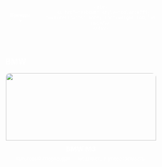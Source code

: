 <!DOCTYPE html>
<html lang="ru">
<head>
<meta charset="utf-8" />
<meta name="viewport" content="width=device-width,initial-scale=1" />
<title>Атмосферная галерея — 27 машин</title>
<style>
  :root{
    --accent:#ffcc00;
    --bg-overlay: rgba(0,0,0,0.6);
    --card-bg: rgba(255,255,255,0.06);
  }
  *{box-sizing:border-box}
  body{
    margin:0;
    font-family: Inter, Arial, sans-serif;
    background: url('https://img.freepik.com/premium-photo/side-view-asphalt-road-sunny-summer-day_265223-8810.jpg') center/cover fixed no-repeat;
    color:#fff;
    -webkit-font-smoothing:antialiased;
    -moz-osx-font-smoothing:grayscale;
  }

  /* top bar compact: Brands dropdown + About link */
  header{
    position:fixed; left:0; right:0; top:0;
    z-index:2000;
    display:flex;
    justify-content:center;
    padding:10px 16px;
    background: linear-gradient(180deg, rgba(0,0,0,0.6), rgba(0,0,0,0.25));
    backdrop-filter: blur(6px);
  }
  .topbar{
    width:100%;
    max-width:1200px;
    display:flex;
    align-items:center;
    gap:14px;
    justify-content:space-between;
  }
  .brand-btn{
    background:transparent;
    border:1px solid rgba(255,255,255,0.08);
    color:#fff;
    padding:8px 12px;
    border-radius:10px;
    cursor:pointer;
    font-weight:600;
  }
  .brand-btn:hover{ color:var(--accent); border-color:var(--accent); }

  /* dropdown */
  .dropdown{
    position:relative;
    display:inline-block;
  }
  .dropdown-menu{
    position:absolute;
    left:0; top:calc(100% + 10px);
    background:#0f0f0f;
    border-radius:10px;
    padding:10px;
    min-width:220px;
    box-shadow: 0 12px 30px rgba(0,0,0,0.6);
    display:none;
  }
  .dropdown-menu a{
    display:block;
    color:#fff;
    text-decoration:none;
    padding:8px 10px;
    border-radius:8px;
  }
  .dropdown-menu a:hover{ background:rgba(255,255,255,0.03); color:var(--accent); }

  /* page sections */
  main{ padding-top:72px; } /* space for header */
  section{
    padding:80px 20px;
    min-height:100vh;
    background: linear-gradient(180deg, rgba(0,0,0,0.16), rgba(0,0,0,0.6));
  }
  .wrap{ max-width:1200px; margin:0 auto; }

  h1.section-title{
    text-align:center;
    font-size:34px;
    margin:8px 0 26px;
    letter-spacing:1px;
  }

  /* gallery cards */
  .gallery{
    display:grid;
    grid-template-columns: repeat(auto-fit, minmax(260px,1fr));
    gap:20px;
  }
  .card{
    background:var(--card-bg);
    border-radius:12px;
    overflow:hidden;
    cursor:pointer;
    transition: transform .25s ease, box-shadow .25s ease;
    border:1px solid rgba(255,255,255,0.05);
    display:flex;
    flex-direction:column;
    height:100%;
  }
  .card:hover{
    transform: translateY(-8px);
    box-shadow: 0 18px 40px rgba(0,0,0,0.6), 0 0 30px rgba(255,204,0,0.06);
  }
  .card img.thumb{
    width:100%;
    height:180px;
    object-fit:cover;
    display:block;
    filter: saturate(1.02) contrast(1.02);
  }
  .card .card-body{
    padding:12px 14px 18px;
    display:flex;
    flex-direction:column;
    gap:8px;
    flex:1;
  }
  .card h3{ margin:0; font-size:18px; text-align:center; }
  .card p.short{ margin:0; font-size:13px; color:rgba(255,255,255,0.9); text-align:center; }

  /* modal */
  .modal{
    position:fixed; inset:0;
    display:none;
    z-index:3000;
    align-items:center; justify-content:center;
    background: linear-gradient(180deg, rgba(0,0,0,0.6), rgba(0,0,0,0.9));
    padding:20px;
  }
  .modal.show{ display:flex; }
  .modal-card{
    width:100%; max-width:960px;
    background:linear-gradient(180deg,#121212,#0f0f0f);
    border-radius:12px;
    overflow:hidden;
    box-shadow:0 30px 80px rgba(0,0,0,0.7);
  }
  .modal-top img{
    width:100%; height:380px; object-fit:cover; display:block;
  }
  .modal-body{
    padding:18px 20px 26px;
    color:#f2f2f2;
  }
  .modal-title{
    display:flex; align-items:center; gap:12px; margin:0 0 8px;
  }
  .modal-title img.logo{
    width:52px; height:52px; object-fit:contain; border-radius:8px; background:rgba(255,255,255,0.03); padding:6px;
  }
  .modal-desc{ white-space:pre-line; line-height:1.6; color:#e9e9e9; margin:8px 0 12px; }
  .specs{
    display:flex; gap:18px; flex-wrap:wrap; margin-top:6px;
  }
  .spec{
    background: rgba(255,255,255,0.03);
    padding:10px 12px;
    border-radius:8px;
    min-width:140px;
    font-size:14px;
  }
  .modal-close{
    position:absolute; right:14px; top:10px; font-size:28px; color:var(--accent); cursor:pointer;
    z-index:5;
  }

  /* about */
  .about{ text-align:center; font-size:18px; line-height:1.6; max-width:900px; margin:0 auto; color:#f5f5f5; }
  .socials{ margin-top:12px; display:flex; justify-content:center; gap:14px; }
  .socials a{ color:var(--accent); font-weight:700; text-decoration:none; }

  /* responsive */
  @media (max-width:720px){
    .modal-top img{ height:220px; }
    .modal-title img.logo{ width:42px; height:42px; }
    header{ padding:8px; }
  }
</style>
</head>
<body>

<header>
  <div class="topbar wrap">
    <div style="display:flex; gap:12px; align-items:center;">
      <button class="brand-btn" id="brandsBtn">Бренды ▾</button>
      <div class="dropdown" id="brandsDropdown">
        <div class="dropdown-menu" id="brandsMenu">
          <a href="#bmw" data-target="#bmw">BMW</a>
          <a href="#lexus" data-target="#lexus">Lexus</a>
          <a href="#mercedes" data-target="#mercedes">Mercedes</a>
          <a href="#audi" data-target="#audi">Audi</a>
          <a href="#toyota" data-target="#toyota">Toyota</a>
          <a href="#ferrari" data-target="#ferrari">Ferrari</a>
          <a href="#porsche" data-target="#porsche">Porsche</a>
          <a href="#lamborghini" data-target="#lamborghini">Lamborghini</a>
          <a href="#bugatti" data-target="#bugatti">Bugatti</a>
        </div>
      </div>
    </div>

    <div>
      <a href="#about" style="color:#fff; text-decoration:none; font-weight:600;">О нас</a>
    </div>
  </div>
</header>

<main>
  <!-- BMW -->
  <section id="bmw">
    <div class="wrap">
      <h1 class="section-title">BMW</h1>
      <div class="gallery">
        <div class="card" onclick="openModal(
          'BMW M3',
          'https://cdn.pixabay.com/photo/2016/03/27/19/57/bmw-1281640_1280.jpg',
          'https://upload.wikimedia.org/wikipedia/commons/4/44/BMW.svg',
          'BMW M3 — спортивный седан, сочетающий комфорт и трековые свойства. Культовый M-эмблемой и агрессивной динамикой.',
          '3.0L TwinTurbo I6',
          '≈ 0–100 км/ч за 4.1 с • макс ~250–290 км/ч',
          '$80,000 — $120,000',
          '2021')">
          <img class="thumb" src="https://images.pistonheads.com/nimg/43852/_DSF3440-Edit.jpg" alt="">
          <div class="card-body">
            <h3>BMW M3</h3>
            <p class="short">Культовый спортседан — мощность и управляемость.</p>
          </div>
        </div>

        <div class="card" onclick="openModal(
          'BMW i8',
          'https://cdn.pixabay.com/photo/2018/03/01/10/24/bmw-3198826_1280.jpg',
          'https://upload.wikimedia.org/wikipedia/commons/4/44/BMW.svg',
          'BMW i8 — гибридный спорткар с футуристичным дизайном и дверьми-бабочками. Экономичность в сочетании со спортивными качествами.',
          'Гибрид: бензин + электромотор',
          '≈ 0–100 км/ч за 4.4 с • макс ~250 км/ч',
          '$140,000 — $170,000',
          '2019')">
          <img class="thumb" src="https://encrypted-tbn0.gstatic.com/images?q=tbn:ANd9GcTRppVyTkCHSJ74FM2oKID8y-x1xLuOV9M9YQ&s" alt="">
          <div class="card-body">
            <h3>BMW i8</h3>
            <p class="short">Гибридное спортивное купе с необычным дизайном.</p>
          </div>
        </div>

        <div class="card" onclick="openModal(
          'BMW X6',
          'https://cdn.pixabay.com/photo/2016/01/19/17/51/bmw-1144038_1280.jpg',
          'https://upload.wikimedia.org/wikipedia/commons/4/44/BMW.svg',
          'BMW X6 — спортивный кроссовер купе-класса. Сочетает мощность, роскошь и внедорожные возможности.',
          'V6 / V8 turbos (в зависимости от версии)',
          'макс ~250–290 км/ч',
          '$70,000 — $130,000',
          '2020')">
          <img class="thumb" src="https://s1.autorating.ru/upload/medialibrary/5a6/5a638c2d68dcda6b991ff1c1b40f5532.jpg" alt="">
          <div class="card-body">
            <h3>BMW X6</h3>
            <p class="short">Спортивный купе-кроссовер — стиль и мощь.</p>
          </div>
        </div>
      </div>
    </div>
  </section>

  <!-- LEXUS -->
  <section id="lexus">
    <div class="wrap">
      <h1 class="section-title">Lexus</h1>
      <div class="gallery">
        <div class="card" onclick="openModal(
          'Lexus LFA',
          'https://cdn.pixabay.com/photo/2016/11/18/16/09/lexus-1835590_1280.jpg',
          'https://upload.wikimedia.org/wikipedia/commons/0/0b/Lexus_division_emblem.svg',
          'Lexus LFA — редкий суперкар с V10, выдающий неповторимый звук и высокую отзывчивость двигателя.',
          '4.8L V10',
          'макс ≈ 325 км/ч',
          '$375,000 — $500,000 (все примерные цены для рынка)',
          '2012')">
          <img class="thumb" src="https://blog.consumerguide.com/wp-content/uploads/sites/2/2020/03/3943499_orig.jpg" alt="">
          <div class="card-body">
            <h3>Lexus LFA</h3>
            <p class="short">Японский суперкар — звук и редкость.</p>
          </div>
        </div>

        <div class="card" onclick="openModal(
          'Lexus LC500',
          'https://cdn.pixabay.com/photo/2021/01/23/16/45/lexus-5943392_1280.jpg',
          'https://upload.wikimedia.org/wikipedia/commons/0/0b/Lexus_division_emblem.svg',
          'Lexus LC500 — премиальное купе с атмосферным V8, элегантностью и качеством салона.',
          '5.0L V8',
          '≈ 0–100 км/ч за 4.7 с • макс ~270 км/ч',
          '$92,000 — $110,000',
          '2021')">
          <img class="thumb" src="https://media.ed.edmunds-media.com/lexus/ls-500/2021/oem/2021_lexus_ls-500_sedan_base_fq_oem_3_1600.jpg" alt="">
          <div class="card-body">
            <h3>Lexus LC500</h3>
            <p class="short">Красивое премиум-купе с V8.</p>
          </div>
        </div>

        <div class="card" onclick="openModal(
          'Lexus RX',
          'https://cdn.pixabay.com/photo/2020/02/12/09/11/lexus-4839654_1280.jpg',
          'https://upload.wikimedia.org/wikipedia/commons/0/0b/Lexus_division_emblem.svg',
          'Lexus RX — премиальный кроссовер, известный комфортом и надежностью, популярный в семьях.',
          '2.0L / 3.5L / гибридные варианты',
          'макс ~200–230 км/ч (в зависимости от версии)',
          '$45,000 — $75,000',
          '2020')">
          <img class="thumb" src="https://st.club-lexus.ru/attach/u/872adc057268a5bf6b371aa27709454c.jpg" alt="">
          <div class="card-body">
            <h3>Lexus RX</h3>
            <p class="short">Комфортный премиум-кроссовер для семьи.</p>
          </div>
        </div>
      </div>
    </div>
  </section>

  <!-- MERCEDES -->
  <section id="mercedes">
    <div class="wrap">
      <h1 class="section-title">Mercedes</h1>
      <div class="gallery">
        <div class="card" onclick="openModal(
          'Mercedes-AMG GT',
          'https://cdn.pixabay.com/photo/2017/03/27/14/56/mercedes-2178774_1280.jpg',
          'https://upload.wikimedia.org/wikipedia/commons/9/90/Mercedes-Logo.svg',
          'AMG GT — спортивное купе от Mercedes-AMG, ориентированное на драйверов и трек.',
          '4.0L V8 Biturbo',
          '≈ 0–100 км/ч за 3.6–4.0 с • макс ~310 км/ч',
          '$115,000 — $160,000',
          '2020')">
          <img class="thumb" src="https://sales.mercedes-olimp-neva.ru/images/gallery/gallery_model_cars/image_10_11.jpg" alt="">
          <div class="card-body">
            <h3>Mercedes-AMG GT</h3>
            <p class="short">Спорткупе с характером AMG.</p>
          </div>
        </div>

        <div class="card" onclick="openModal(
          'Mercedes G-Class',
          'https://cdn.pixabay.com/photo/2020/05/28/12/47/mercedes-5233717_1280.jpg',
          'https://upload.wikimedia.org/wikipedia/commons/9/90/Mercedes-Logo.svg',
          'G-Class — легендарный внедорожник, сочетает проходимость и премиум-интерьер.',
          'V8 (в большинстве современных версий)',
          'макс ~210–240 км/ч (в завис. от версии)',
          '$130,000 — $200,000',
          '2021')">
          <img class="thumb" src="https://img.mercedes-benz-kiev.com/data/news/39-novyy-mercedes-benz-g-class-v-kieve-sostoyalas-ofitsialnaya-premera/mercedes-benz-g-63-1.jpg" alt="">
          <div class="card-body">
            <h3>Mercedes G-Class</h3>
            <p class="short">Роскошный и брутальный внедорожник.</p>
          </div>
        </div>

        <div class="card" onclick="openModal(
          'Mercedes C63 AMG',
          'https://cdn.pixabay.com/photo/2016/11/29/05/58/car-1866500_1280.jpg',
          'https://upload.wikimedia.org/wikipedia/commons/9/90/Mercedes-Logo.svg',
          'C63 AMG — компактный спортивный седан, создаёт много удовольствия у водителя.',
          '4.0L V8 Biturbo',
          '≈ 0–100 км/ч за ~3.9–4.2 с',
          '$70,000 — $90,000',
          '2019')">
          <img class="thumb" src="https://avatars.mds.yandex.net/get-autoru-vos/1981494/5b1d7be6fdf9d113c0822199efdaea98/456x342" alt="">
          <div class="card-body">
            <h3>Mercedes C63 AMG</h3>
            <p class="short">Мал, но свиреп — эмоции и мощь.</p>
          </div>
        </div>
      </div>
    </div>
  </section>

  <!-- AUDI -->
  <section id="audi">
    <div class="wrap">
      <h1 class="section-title">Audi</h1>
      <div class="gallery">
        <div class="card" onclick="openModal(
          'Audi R8',
          'https://cdn.pixabay.com/photo/2016/02/13/12/26/car-1191507_1280.jpg',
          'https://upload.wikimedia.org/wikipedia/commons/6/6b/Audi_logo_2016.svg',
          'Audi R8 — суперкар с V10 и системой quattro, отличный баланс технологий и драйва.',
          'V10',
          '≈ 0–100 км/ч за 3.4–3.6 с • макс ~330 км/ч',
          '$170,000 — $210,000',
          '2020')">
          <img class="thumb" src="https://i.infocar.ua/i/12/5834/1200x630.jpg" alt="">
          <div class="card-body">
            <h3>Audi R8</h3>
            <p class="short">Суперкар с V10 и отличной электроникой.</p>
          </div>
        </div>

        <div class="card" onclick="openModal(
          'Audi RS6',
          'https://cdn.pixabay.com/photo/2017/09/02/13/02/audi-2702098_1280.jpg',
          'https://upload.wikimedia.org/wikipedia/commons/6/6b/Audi_logo_2016.svg',
          'RS6 Avant — быстрый универсал, сочетающий практичность и супер-динамику.',
          '4.0L V8 Biturbo',
          '≈ 0–100 км/ч за ~3.6 с',
          '$110,000 — $140,000',
          '2021')">
          <img class="thumb" src="https://gogetcar.ru/upload/uf/e30/vd84e5fsffbegq9ftoztzytc0bmwi0n1/_Audi_RS6_Avant_Header.jpg" alt="">
          <div class="card-body">
            <h3>Audi RS6</h3>
            <p class="short">Универсал-убийца — скорость и практичность.</p>
          </div>
        </div>

        <div class="card" onclick="openModal(
          'Audi TT',
          'https://cdn.pixabay.com/photo/2017/01/27/14/05/car-2017501_1280.jpg',
          'https://upload.wikimedia.org/wikipedia/commons/6/6b/Audi_logo_2016.svg',
          'Audi TT — компактное стильное купе с хорошей управляемостью.',
          '2.0L Turbo / 4-cyl',
          'макс ~250–260 км/ч',
          '$50,000 — $70,000',
          '2019')">
          <img class="thumb" src="https://lh6.googleusercontent.com/proxy/oKeIqnWiXI9DfKZvKpF7bxOfmQ9eB2CHrbC6LxwF5fzQGx3lifOb1CVtUMKUzv6SGoT_XrFcaOO-1JXNXNQ" alt="">
          <div class="card-body">
            <h3>Audi TT</h3>
            <p class="short">Лаконичное купе с фирменным стилем.</p>
          </div>
        </div>
      </div>
    </div>
  </section>

  <!-- TOYOTA -->
  <section id="toyota">
    <div class="wrap">
      <h1 class="section-title">Toyota</h1>
      <div class="gallery">
        <div class="card" onclick="openModal(
          'Toyota Supra',
          'https://cdn.pixabay.com/photo/2016/03/27/21/16/car-1284514_1280.jpg',
          'https://upload.wikimedia.org/wikipedia/commons/9/9d/Toyota_logo.png',
          'Toyota Supra — спортивное купе с японской историей и хорошей динамикой.',
          '3.0L Turbo',
          '≈ 0–100 км/ч за 4.1–4.3 с',
          '$50,000 — $60,000',
          '1995')">
          <img class="thumb" src="https://avatars.mds.yandex.net/get-autoru-vos/1980785/65b98a46458d4c4189767e6c76a81039/456x342" alt="">
          <div class="card-body">
            <h3>Toyota Supra</h3>
            <p class="short">Спортивное купе в духе JDM-легенд.</p>
          </div>
        </div>

        <div class="card" onclick="openModal(
          'Toyota Camry70',
          'https://cdn.pixabay.com/photo/2021/04/11/09/12/toyota-6176224_1280.jpg',
          'https://upload.wikimedia.org/wikipedia/commons/9/9d/Toyota_logo.png',
          'Camry — один из красивых модели Toyota',
          '3.5L',
          '≈ 0–100 км/ч за ~7-7.5 с',
          '$15,500 - $25,000',
          '2020')">
          <img class="thumb" src="https://bestrental.com.ua/wp-content/uploads/2024/04/7-img_4368_1.jpg" alt="">
          <div class="card-body">
            <h3>Toyota Camry 70</h3>
            <p class="short">Красивый и универсал седан из марки Toyota</p>
          </div>
        </div>

        <div class="card" onclick="openModal(
          'Toyota Land Cruiser',
          'https://cdn.pixabay.com/photo/2016/11/19/14/00/toyota-1835407_1280.jpg',
          'https://upload.wikimedia.org/wikipedia/commons/9/9d/Toyota_logo.png',
          'Land Cruiser — легендарный внедорожник, незаменимый в экспедициях и дальних путешествиях.',
          '4.5L / V8 (в разных версиях)',
          'макс ~180–200 км/ч (зависит от версии)',
          '$60,000 — $90,000',
          '2019')">
          <img class="thumb" src="https://lh3.googleusercontent.com/proxy/biZuaKY6E2-YjviRb-qv7xHjq2ENa6KkiX745OFpoyXM9IZj2uRAbFZVWWtHHClH-cSUivgLC23uw_pabRMdMV-VEpgjR8EfD6uDJZYkTmhw17l8A0RaNUndiLP7xb4142ROkkEWVpFUrU75DY6q2uRt" alt="">
          <div class="card-body">
            <h3>Toyota Land Cruiser</h3>
            <p class="short">Надёжен в любых условиях — выбор для путешествий.</p>
          </div>
        </div>
      </div>
    </div>
  </section>

  <!-- FERRARI -->
  <section id="ferrari">
    <div class="wrap">
      <h1 class="section-title">Ferrari</h1>
      <div class="gallery">
        <div class="card" onclick="openModal(
          'Ferrari F8 Tributo',
          'https://images.unsplash.com/photo-1549921296-3f1b1f6bcd99?crop=entropy&cs=tinysrgb&fit=max&w=1280&q=80',
          'https://upload.wikimedia.org/wikipedia/en/1/10/Ferrari-Logo.png',
          'F8 — динамичный суперкар с итальянским характером и отличной аэродинамикой.',
          '3.9L V8 TwinTurbo',
          '≈ 0–100 км/ч за ~2.9–3.0 с • макс ~340 км/ч',
          '$280,000 — $350,000',
          '2020')">
          <img class="thumb" src="https://encrypted-tbn0.gstatic.com/images?q=tbn:ANd9GcRer50z_ft_ug3TLz3qpqWWMlApZYi_IT3j1g&s" alt="">
          <div class="card-body">
            <h3>Ferrari F8</h3>
            <p class="short">Итальянский суперкар — характер и звук V8.</p>
          </div>
        </div>

        <div class="card" onclick="openModal(
          'Ferrari 488',
          'https://images.unsplash.com/photo-1549921296-3f1b1f6bcd99?crop=entropy&cs=tinysrgb&fit=max&w=1280&q=80',
          'https://upload.wikimedia.org/wikipedia/en/1/10/Ferrari-Logo.png',
          '488 — турбированная эра Ferrari: мощность и точная управляемость.',
          '3.9L V8 TwinTurbo',
          '≈ 0–100 км/ч за ~3.0 с',
          '$250,000 — $330,000',
          '2018')">
          <img class="thumb" src="https://s0.rbk.ru/v6_top_pics/ampresize/media/img/8/38/755204094731388.jpg" alt="">
          <div class="card-body">
            <h3>Ferrari 488</h3>
            <p class="short">Турбо-эпоха Ferrari — баланс мощности и управляемости.</p>
          </div>
        </div>

        <div class="card" onclick="openModal(
          'Ferrari LaFerrari',
          'https://cdn.pixabay.com/photo/2015/03/27/13/16/car-694098_1280.jpg',
          'https://upload.wikimedia.org/wikipedia/en/1/10/Ferrari-Logo.png',
          'LaFerrari — гибридный гиперкар, ограниченная серия для коллекционеров.',
          'Гибрид V12 + электромотор',
          'макс очень высокий, более 350+ миль/ч (ограничения), практические значения — экстремальные',
          'несколько миллионов $ (в зависимости от рынка)',
          '2014')">
          <img class="thumb" src="https://hdpic.club/uploads/posts/2021-11/1636459273_8-hdpic-club-p-ferrari-laferrari-14.jpg" alt="">
          <div class="card-body">
            <h3>Ferrari LaFerrari</h3>
            <p class="short">Эксклюзивный гибридный гиперкар — вершина инженерии.</p>
          </div>
        </div>
      </div>
    </div>
  </section>

  <!-- PORSCHE -->
  <section id="porsche">
    <div class="wrap">
      <h1 class="section-title">Porsche</h1>
      <div class="gallery">
        <div class="card" onclick="openModal(
          'Porsche 911',
          'https://images.unsplash.com/photo-1502877338535-766e1452684a?crop=entropy&cs=tinysrgb&fit=max&w=1280&q=80',
          'https://upload.wikimedia.org/wikipedia/commons/0/0a/Porsche.svg',
          '911 — классика Porsche: оппозитный двигатель, идеальная управляемость и длинная история успеха.',
          'Оппозитный 6-цилиндровый',
          'зависит от модификации; трековые версии очень быстры',
          '$100,000 — $250,000',
          '2020')">
          <img class="thumb" src="https://robbreport.com/wp-content/uploads/2024/11/turboremastered06.jpg?w=1024" alt="">
          <div class="card-body">
            <h3>Porsche 911</h3>
            <p class="short">Классика спортивных автомобилей с узнаваемым силуэтом.</p>
          </div>
        </div>

        <div class="card" onclick="openModal(
          'Porsche Taycan',
          'https://images.unsplash.com/photo-1549921296-3f1b1f6bcd99?crop=entropy&cs=tinysrgb&fit=max&w=1280&q=80',
          'https://upload.wikimedia.org/wikipedia/commons/0/0a/Porsche.svg',
          'Taycan — электрический спорткар Porsche: молниеносный отклик и премиальный салон.',
          'Электродвигатели (полный привод)',
          'быстрая разгонная динамика; макс зависит от версии',
          '$120,000 — $185,000',
          '2021')">
          <img class="thumb" src="https://i.infocar.ua/i/2/5980/114971/1920x.jpg" alt="">
          <div class="card-body">
            <h3>Porsche Taycan</h3>
            <p class="short">Первый полноценный электрокар Porsche с драйверским характером.</p>
          </div>
        </div>

        <div class="card" onclick="openModal(
          'Porsche Panamera',
          'https://cdn.pixabay.com/photo/2016/01/19/17/48/porsche-1149900_1280.jpg',
          'https://upload.wikimedia.org/wikipedia/commons/0/0a/Porsche.svg',
          'Panamera — люкс-спортседан, сочетающий комфорт и спортивную динамику.',
          'V6 / V8 / гибридные варианты',
          'динамика высокого уровня для седана',
          '$90,000 — $180,000',
          '2019')">
          <img class="thumb" src="https://avtorinok.ru/cache/storage/photo/pics/porsche/panamera/211992-gthumb-gwdata640-ghdata480-gfitdatacrop.jpg" alt="">
          <div class="card-body">
            <h3>Porsche Panamera</h3>
            <p class="short">Спортивный роскошный седан с драйверским уклоном.</p>
          </div>
        </div>
      </div>
    </div>
  </section>

  <!-- LAMBORGHINI -->
  <section id="lamborghini">
    <div class="wrap">
      <h1 class="section-title">Lamborghini</h1>
      <div class="gallery">
        <div class="card" onclick="openModal(
          'Lamborghini Huracan',
          'https://images.unsplash.com/photo-1470418048257-7e7c6e74f2f3?crop=entropy&cs=tinysrgb&fit=max&w=1280&q=80',
          'https://upload.wikimedia.org/wikipedia/commons/3/31/Lamborghini_Logo.svg',
          'Huracan — яркий итальянский суперкар с V10 и острым дизайном.',
          'V10',
          '≈ 0–100 км/ч за ~2.9–3.2 с',
          '$200,000 — $300,000',
          '2020')">
          <img class="thumb" src="https://www.a777aa77.ru/upload/2018-lamborghini-huracan-performante-c.jpg" alt="">
          <div class="card-body">
            <h3>Lamborghini Huracan</h3>
            <p class="short">Агрессивный дизайн и мощный V10.</p>
          </div>
        </div>

        <div class="card" onclick="openModal(
          'Lamborghini Aventador',
          'https://images.unsplash.com/photo-1542367597-1a5f9d3a1d46?crop=entropy&cs=tinysrgb&fit=max&w=1280&q=80',
          'https://upload.wikimedia.org/wikipedia/commons/3/31/Lamborghini_Logo.svg',
          'Aventador — флагман с V12 и экстремальным обликом.',
          'V12',
          'макс очень высокий; разгон молниеносный',
          '$400,000 — $600,000',
          '2019')">
          <img class="thumb" src="https://autoreview.ru/images/Article/1674/Article_167421_860_575.jpg" alt="">
          <div class="card-body">
            <h3>Lamborghini Aventador</h3>
            <p class="short">Флагманский V12 суперкар — эффект и скорость.</p>
          </div>
        </div>

        <div class="card" onclick="openModal(
          'Lamborghini Urus',
          'https://cdn.pixabay.com/photo/2019/11/25/05/50/automobile-4657549_1280.jpg',
          'https://upload.wikimedia.org/wikipedia/commons/3/31/Lamborghini_Logo.svg',
          'Urus — высокопроизводительный SUV, сочетает комфорт и спортивные качества.',
          'V8 TwinTurbo',
          'макс ~305 км/ч (в зависимости от версии)',
          '$200,000 — $250,000',
          '2021')">
          <img class="thumb" src="https://encrypted-tbn0.gstatic.com/images?q=tbn:ANd9GcRBTo8xwsImFhZ14DdVbKnRKDpP_v3m75-koA&s" alt="">
          <div class="card-body">
            <h3>Lamborghini Urus</h3>
            <p class="short">Спортивный ультра-SUV от Lamborghini.</p>
          </div>
        </div>
      </div>
    </div>
  </section>

  <!-- BUGATTI -->
  <section id="bugatti">
    <div class="wrap">
      <h1 class="section-title">Bugatti</h1>
      <div class="gallery">
        <div class="card" onclick="openModal(
          'Bugatti Chiron',
          'https://cdn.pixabay.com/photo/2017/01/31/20/42/auto-2029173_1280.jpg',
          'https://upload.wikimedia.org/wikipedia/commons/6/69/Bugatti_logo.png',
          'Chiron — гиперкар с W16 и невероятными показателями мощности и скорости.',
          'W16',
          'макс свыше 400 км/ч (в зависимости от версии)',
          '$2,500,000 — $3,500,000',
          '2019')">
          <img class="thumb" src="https://encrypted-tbn0.gstatic.com/images?q=tbn:ANd9GcS4DvP15UTfO_lVBAFXSJGpT9ya6OjMy3Wm-A&s" alt="">
          <div class="card-body">
            <h3>Bugatti Chiron</h3>
            <p class="short">Одна из самых мощных и быстрых серийных машин в мире.</p>
          </div>
        </div>

        <div class="card" onclick="openModal(
          'Bugatti Veyron',
          'https://cdn.pixabay.com/photo/2014/12/15/13/40/bugatti-569223_1280.jpg',
          'https://upload.wikimedia.org/wikipedia/commons/6/69/Bugatti_logo.png',
          'Veyron — легендарный прорывной гиперкар своего времени, ломал рекорды скорости.',
          'W16',
          'макс до ~407+ км/ч (в зависимости от модификации)',
          '$1,700,000+ (в зависимости от редкости)',
          '2010')">
          <img class="thumb" src="https://encrypted-tbn0.gstatic.com/images?q=tbn:ANd9GcQcPRRxVdXIZJh8fokGSfqKZPbnkqGP2qTQFg&s" alt="">
          <div class="card-body">
            <h3>Bugatti Veyron</h3>
            <p class="short">Революционный гиперкар — прорыв в скорости и инженерии.</p>
          </div>
        </div>

        <div class="card" onclick="openModal(
          'Bugatti Centodieci',
          'https://cdn.pixabay.com/photo/2021/08/10/12/09/car-6539008_1280.jpg',
          'https://upload.wikimedia.org/wikipedia/commons/6/69/Bugatti_logo.png',
          'Centodieci — очень ограниченная серия, эксклюзив для коллекционеров.',
          'W16',
          'показатели экстремальные, акцент на эксклюзивность',
          'несколько миллионов $',
          '2021')">
          <img class="thumb" src="https://encrypted-tbn0.gstatic.com/images?q=tbn:ANd9GcQTa0rOhghU-W6_hv9JTRiMcZ5cZE1Uh9sfYw&s" alt="">
          <div class="card-body">
            <h3>Bugatti Centodieci</h3>
            <p class="short">Эксклюзивный гиперкар ограниченной серии.</p>
          </div>
        </div>
      </div>
    </div>
  </section>

  <!-- ABOUT -->
  <section id="about">
    <div class="wrap">
      <h1 class="section-title">О нас</h1>
      <div class="about">
        <p>Привет! Меня зовут <b>Байқоныс</b>.<br>
        Это моя атмосферная мини-галерея автомобилей — здесь собрано 27 моделей от 9 брендов. Я сделал этот проект как практику по веб-дизайну и чтобы делиться любимыми машинами.</p>
        <div class="socials">
          <a href="https://www.instagram.com/ba1kony8__?igsh=cmZwYXZ5NGd3NXNu&utm_source=qr" target="_blank">Instagram — @ba1kony8__</a>
        </div>
      </div>
    </div>
  </section>
</main>

<!-- Modal -->
<div id="modal" class="modal" onclick="if(event.target===this) closeModal()">
  <div class="modal-card" role="dialog" aria-modal="true">
    <div style="position:relative;">
      <span class="modal-close" onclick="closeModal()">×</span>
      <div class="modal-top">
        <img id="modalImg" src="" alt="car image">
      </div>
    </div>
    <div class="modal-body">
      <h2 class="modal-title"><img id="modalLogo" class="logo" src="" alt="logo"><span id="modalTitle">Название</span></h2>
      <div id="modalDesc" class="modal-desc">Описание...</div>
      <div class="specs">
        <div class="spec"><strong>Двигатель:</strong> <span id="specEngine"></span></div>
        <div class="spec"><strong>Разгон/скорость:</strong> <span id="specSpeed"></span></div>
        <div class="spec"><strong>Цена:</strong> <span id="specPrice"></span></div>
        <div class="spec"><strong>Год:</strong> <span id="specYear"></span></div>
      </div>
    </div>
  </div>
</div>

<script>
  // dropdown brands toggle
  const btn = document.getElementById('brandsBtn');
  const menu = document.getElementById('brandsMenu');
  btn.addEventListener('click', ()=> {
    menu.style.display = menu.style.display === 'block' ? 'none' : 'block';
  });
  // close dropdown clicking outside
  document.addEventListener('click', (e)=>{
    if(!btn.contains(e.target) && !menu.contains(e.target)) menu.style.display = 'none';
  });
  // smooth scroll from dropdown links
  document.querySelectorAll('#brandsMenu a').forEach(a=>{
    a.addEventListener('click', (e)=>{
      e.preventDefault();
      const target = document.querySelector(a.getAttribute('data-target'));
      if(target){
        const y = target.getBoundingClientRect().top + window.scrollY - 70;
        window.scrollTo({top:y, behavior:'smooth'});
        menu.style.display='none';
      }
    });
  });

  // modal open/close
  function openModal(title, img, logo, desc, engine, speed, price, year){
    document.getElementById('modalImg').src = img;
    document.getElementById('modalLogo').src = logo;
    document.getElementById('modalTitle').textContent = title;
    document.getElementById('modalDesc').textContent = desc;
    document.getElementById('specEngine').textContent = engine;
    document.getElementById('specSpeed').textContent = speed;
    document.getElementById('specPrice').textContent = price;
    document.getElementById('specYear').textContent = year;
    document.getElementById('modal').classList.add('show');
    document.body.style.overflow = 'hidden';
  }
  function closeModal(){
    document.getElementById('modal').classList.remove('show');
    document.body.style.overflow = '';
  }
  document.addEventListener('keydown', (e)=> {
    if(e.key === 'Escape') closeModal();
  });

  // ensure images are visible in modal (preload minimal)
  // (nothing extra needed; setting src before showing modal is enough)
</script>

</body>
</html>
